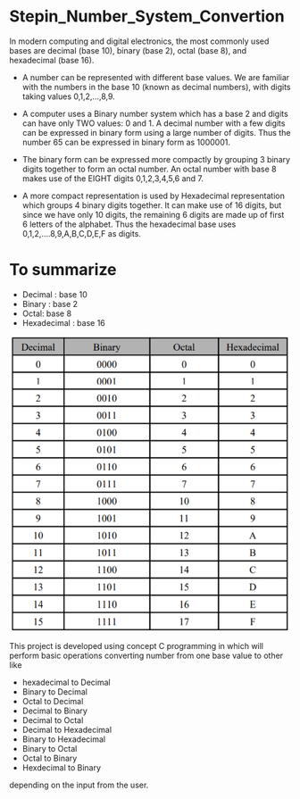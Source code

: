 # Stepin_Number_System_Convertion
  In modern computing and digital electronics, the most commonly used bases are decimal (base 10), binary (base 2), octal (base 8), and hexadecimal (base 16).
* A number can be represented with different base values. We are familiar with the numbers in the base 10 (known as decimal numbers), with digits taking values 0,1,2,…,8,9.

*  A computer uses a Binary number system which has a base 2 and digits can have only TWO values: 0 and 1.
   A decimal number with a few digits can be expressed in binary form using a large number of digits. Thus the number 65 can be expressed in binary form as 1000001.

*  The binary form can be expressed more compactly by grouping 3 binary digits together to form an octal number. An octal number with base 8 makes use of the EIGHT digits
   0,1,2,3,4,5,6 and 7.

*  A more compact representation is used by Hexadecimal representation which groups 4 binary digits together. It can make use of 16 digits, but since we have only 10 digits, the
   remaining 6 digits are made up of first 6 letters of the alphabet. Thus the hexadecimal base uses 0,1,2,….8,9,A,B,C,D,E,F as digits. 


# To summarize
* Decimal : base 10
* Binary : base 2
* Octal: base 8
* Hexadecimal : base 16 

![](https://github.com/SurajPG1112000/Stepin_Number_System_Convertion/blob/main/5_Images/BODH_TABLE.png)

 This project is developed using concept C programming in which will perform basic operations converting number from one base value to other like  
* hexadecimal to Decimal
* Binary to Decimal 
* Octal to Decimal 
* Decimal to Binary
* Decimal to Octal
* Decimal to Hexadecimal
* Binary to Hexadecimal
* Binary to Octal
* Octal to Binary
* Hexdecimal to Binary 

depending on the input from the user.
